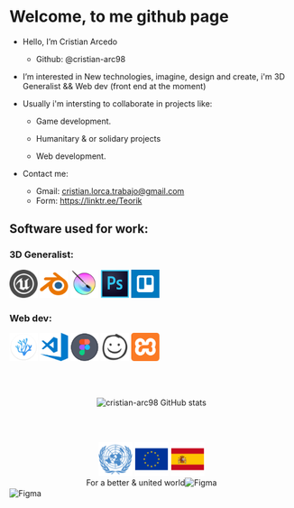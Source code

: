 <h1>Welcome, to me github page</h1>

- Hello, I’m Cristian Arcedo
   + Github: @cristian-arc98

- I’m interested in New technologies, imagine, design and create, i'm 3D Generalist && Web dev (front end at the moment)

- Usually i'm intersting to collaborate in projects like:
   + Game development.
   + Humanitary & or solidary projects


   + Web development.

- Contact me:
   + Gmail: cristian.lorca.trabajo@gmail.com
   + Form: https://linktr.ee/Teorik

 

<h2>Software used for work: </h2>
<!-- -->

   <div>
      <h3>3D Generalist:</h3>
         <a href="https://www.unrealengine.com"> <img src="./readme_content/ue.png"  title="Unreal Engine" alt="Unreal Engine" width="50em" height="50em"/></a>
         <a href="https://www.blender.org/"> <img src="./readme_content/blender.png" title="Blender"       alt="Blender"       width="50em" height="50em"/></a>
         <a href="https://krita.org"> <img src="./readme_content/krita.png"          title="Krita"         alt="Krita"         width="50em" height="50em"/></a>
         <a href="https://www.adobe.com"> <img src="./readme_content/photoshop.png"  title="Photoshop"     alt="Photoshop"     width="50em" height="50em"/></a>
         <a href="https://trello.com"> <img src="./readme_content/trello.png"        title="Trello"        alt="Trello"        width="50em" height="50em"/></a>
   </div>

   <div>
      <h3>Web dev:</h3>
         <a href="https://vscodium.com/">          <img src="./readme_content/vscodium.png" title="VSCodium" alt="VSCodium" width="50em" height="50em"/></a>
         <a href="https://code.visualstudio.com/"> <img src="./readme_content/vscode.png"   title="VSCode"   alt="VSCode"   width="50em" height="50em"/></a>
         <a href="https://www.figma.com">          <img src="./readme_content/figma.png"    title="Figma"    alt="Figma"    width="50em" height="50em"/></a>
         <a href="https://balsamiq.com/">          <img src="./readme_content/balsamiq.png" title="Balsamiq" alt="Balsamiq" width="50em" height="50em"/></a>
         <a href="https://www.apachefriends.org">  <img src="./readme_content/xampp.png"    title="Xampp"    alt="Xampp"    width="50em" height="50em"/></a>
   </div>

   </br></br>
   
  <div align="center">
   
![cristian-arc98 GitHub stats](https://github-readme-stats.vercel.app/api?username=cristian-arc98&show_icons=true&theme=codeSTACKr)
 
</div>

</br></br>

   <div align="center">
      <a href="https://www.un.org"> <img src="./readme_content/onu11.png" width="60" height="60" /></a>
      <a href="https://european-union.europa.eu"> <img src="./readme_content/eu.png" width="60" height="60" /></a>
      <a href="https://www.lamoncloa.gob.es"> <img src="./readme_content/sp.png" width="60" height="60" /></a>
   </br>
      <label>For a better & united world<img src="https://64.media.tumblr.com/1d398068aad12c8b6aae6de37f4e64e6/tumblr_ml9e63M1Md1s5jjtzo1_500.gifv"    title="Figma"    alt="Figma"    width="30em" height="30em"/></label> 
   </div>
   
   <div>
  
   <img src="https://cutewallpaper.org/25/animated-gif-matrix-code-wallpaper/popular-56884-and-b33b7-trending-d9f0a-matrix-9d340-gifs-78c1f-on-c4e7c-picsart.gif"    title="Figma"    alt="Figma"    width="150em" height="150em" align="center"/>
   </div>
<!---
cristian-arc98/cristian-arc98 is a ✨ special ✨ repository because its `README.md` (this file) appears on your GitHub profile.
You can click the Preview link to take a look at your changes.
--->
